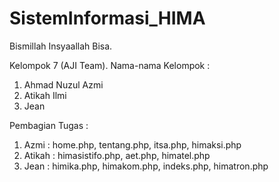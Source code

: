 # SistemInformasi_HIMA
Bismillah Insyaallah Bisa.

Kelompok 7 (AJI Team).
Nama-nama Kelompok :
1. Ahmad Nuzul Azmi
2. Atikah Ilmi
3. Jean

Pembagian Tugas :
1. Azmi : home.php, tentang.php, itsa.php, himaksi.php
2. Atikah : himasistifo.php, aet.php, himatel.php
3. Jean : himika.php, himakom.php, indeks.php, himatron.php

